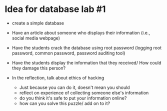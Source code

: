 # Idea for database lab #1

- create a simple database

- Have an article about someone who displays their information (i.e., social media webpage)

- Have the students crack the database using root password (logging root password, common password, password auditing tool)

- Have the students display the information that they received/ How could they damage this person?

- In the reflection, talk about ethics of hacking
  - Just because you can do it, doesn't mean you should
  - reflect on experience of collecting someone else's information
  - do you think it's safe to put your information online?
  - how can you solve this puzzle/ add on to it?
